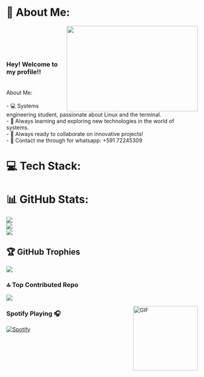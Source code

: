 # 💫 About Me:
<img align="right" width="345" height="225" src="https://w0.peakpx.com/wallpaper/582/516/HD-wallpaper-linux-programmer-pixel-art-linux-computer-hacker-pixel-8-bit.jpg"></img><br><br><span align="left"><br><br>
### Hey! Welcome to my profile!!<br><br>
<span align="left">
About Me:<br><br>- 💻 Systems engineering student, passionate about Linux and the terminal.<br>- 🌱 Always learning and exploring new technologies in the world of systems.<br>- 👯 Always ready to collaborate on innovative projects!<br>- 💬 Contact me through for whatsapp: +591 72245309
</span>

# 💻 Tech Stack:


# 📊 GitHub Stats:
![](https://github-readme-stats.vercel.app/api?username=joe4334E&theme=onedark&hide_border=false&include_all_commits=false&count_private=false)<br/>
![](https://github-readme-streak-stats.herokuapp.com/?user=joe4334E&theme=onedark&hide_border=false)<br/>
![](https://github-readme-stats.vercel.app/api/top-langs/?username=joe4334E&theme=onedark&hide_border=false&include_all_commits=false&count_private=false&layout=compact)

## 🏆 GitHub Trophies
![](https://github-profile-trophy.vercel.app/?username=joe4334E&theme=onedark&no-frame=false&no-bg=false&margin-w=4)


### 🔝 Top Contributed Repo
![](https://github-contributor-stats.vercel.app/api?username=joe4334E&limit=5&theme=onedark&combine_all_yearly_contributions=true)



<img align="right" alt="GIF" height="170px" src="https://media.giphy.com/media/J5B1Y8QZnzXXbLQIBu/giphy.gif" />

### Spotify Playing 🎧

[![Spotify](https://novatorem.bgstatic.vercel.app/api/spotify)](https://open.spotify.com/user/11153360645)

